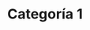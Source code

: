 ---
slug: categoria-1
title: Categoría 1
summary: null # string
image: null # string

icon: null # string
category:
- categoria-0

toc: n
draft: n
noindex: y
seo: null # string
description: null # string
---